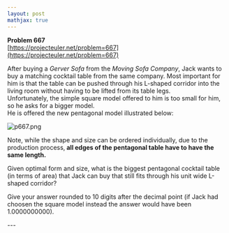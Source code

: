 ```yaml
---
layout: post
mathjax: true
---
```

**Problem 667**  
[https://projecteuler.net/problem=667](https://projecteuler.net/problem=667)

<p>
After buying a <i>Gerver Sofa</i> from the <i>Moving Sofa Company</i>, Jack wants to buy a matching cocktail table from the same company. Most important for him is that the table can be pushed through his L-shaped corridor into the living room without having to be lifted from its table legs. <br />
Unfortunately, the simple square model offered to him is too small for him, so he asks for a bigger model.<br />
He is offered the new pentagonal model illustrated below:</p>
<img src="https://projecteuler.net/project/images/p667_MovingPentagon.png" alt="p667.png" />
<p>
Note, while the shape and size can be ordered individually, due to the production process,<b> all edges of the pentagonal table have to have the same length.</b></p>
<p>
Given optimal form and size, what is the biggest pentagonal cocktail table (in terms of area) that Jack can buy that still fits through his unit wide L-shaped corridor?</p>
<p>
Give your answer rounded to 10 digits after the decimal point (if Jack had choosen the square model instead the answer would have been 1.0000000000).</p>
---
